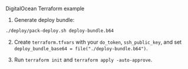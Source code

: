DigitalOcean Terraform example

1. Generate deploy bundle:

```bash
./deploy/pack-deploy.sh deploy-bundle.b64
```

2. Create `terraform.tfvars` with your `do_token`, `ssh_public_key`, and set `deploy_bundle_base64 = file("./deploy-bundle.b64")`.

3. Run `terraform init` and `terraform apply -auto-approve`.
